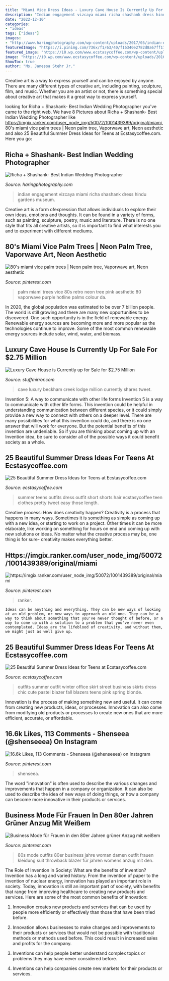 ```yaml
---
title: "Miami Vice Dress Ideas - Luxury Cave House Is Currently Up For Sale For $2.75 Million"
description: "Indian engagement vizcaya miami richa shashank dress hindu gardens museum"
date: "2022-12-10"
categories:
- "ideas"
tags: ["ideas"]
images:
- "http://www.haringphotography.com/wp-content/uploads/2017/05/indian-engagement-photos-vizcaya-miami.jpg"
featuredImage: "https://i.pinimg.com/736x/f1/63/40/f16340e2782d8a67ff1736aab2520e23--miami-vice-palm-trees.jpg"
featured_image: "https://i0.wp.com/www.ecstasycoffee.com/wp-content/uploads/2016/04/summer-outfit-ideas-2.jpg?resize=750%2C1124"
image: "https://i0.wp.com/www.ecstasycoffee.com/wp-content/uploads/2016/04/summer-outfit-ideas-2.jpg?resize=750%2C1124"
ShowToc: true
author: "Ms. Janessa Stehr Jr."
---
```



Creative art is a way to express yourself and can be enjoyed by anyone. There are many different types of creative art, including painting, sculpture, film, and music. Whether you are an artist or not, there is something special about creative art that makes it a great way to express yourself.

	

		
looking for Richa + Shashank- Best Indian Wedding Photographer you've came to the right web. We have 8 Pictures about Richa + Shashank- Best Indian Wedding Photographer like https://imgix.ranker.com/user_node_img/50072/1001439389/original/miami, 80&#039;s miami vice palm trees | Neon palm tree, Vaporwave art, Neon aesthetic and also 25 Beautiful Summer Dress Ideas for Teens at Ecstasycoffee.com. Here you go:
		
    
## Richa + Shashank- Best Indian Wedding Photographer

<img loading=lazy src="http://www.haringphotography.com/wp-content/uploads/2017/05/indian-engagement-photos-vizcaya-miami.jpg" onerror="this.onerror=null;this.src='https://tse4.mm.bing.net/th?id=OIP.PXr22w6hSw-9O2gDdEBD_QHaE8&amp;pid=15.1';" alt="Richa + Shashank- Best Indian Wedding Photographer">

_Source: haringphotography.com_

>indian engagement vizcaya miami richa shashank dress hindu gardens museum. 

	

Creative art is a form ofexpression that allows individuals to explore their own ideas, emotions and thoughts. It can be found in a variety of forms, such as painting, sculpture, poetry, music and literature. There is no one style that fits all creative artists, so it is important to find what interests you and to experiment with different mediums.

    
## 80&#039;s Miami Vice Palm Trees | Neon Palm Tree, Vaporwave Art, Neon Aesthetic

<img loading=lazy src="https://i.pinimg.com/736x/f1/63/40/f16340e2782d8a67ff1736aab2520e23--miami-vice-palm-trees.jpg" onerror="this.onerror=null;this.src='https://tse3.mm.bing.net/th?id=OIP.eHcGlQdME0mmYTVu2vtDGwAAAA&amp;pid=15.1';" alt="80&#039;s miami vice palm trees | Neon palm tree, Vaporwave art, Neon aesthetic">

_Source: pinterest.com_

>palm miami trees vice 80s retro neon tree pink aesthetic 80 vaporwave purple hotline palms colour da. 

	

In 2020, the global population was estimated to be over 7 billion people. The world is still growing and there are many new opportunities to be discovered. One such opportunity is in the field of renewable energy. Renewable energy sources are becoming more and more popular as the technologies continue to improve. Some of the most common renewable energy sources include solar, wind, water, and biomass.

    
## Luxury Cave House Is Currently Up For Sale For $2.75 Million

<img loading=lazy src="https://www.stuffmirror.com/wp-content/uploads/2018/09/Cave-House-Beckham-Creek-Cave-Lodge-23.jpg" onerror="this.onerror=null;this.src='https://tse4.mm.bing.net/th?id=OIP.9_X8VXtbnQOtyZYwtDeljgHaE8&amp;pid=15.1';" alt="Luxury Cave House is Currently up for Sale for $2.75 Million">

_Source: stuffmirror.com_

>cave luxury beckham creek lodge million currently shares tweet. 

	

Invention 5: A way to communicate with other life forms
Invention 5 is a way to communicate with other life forms. This invention could be helpful in understanding communication between different species, or it could simply provide a new way to connect with others on a deeper level. There are many possibilities for what this invention could do, and there is no one answer that will work for everyone. But the potential benefits of this invention are undeniable. So if you are thinking about coming up with an Invention idea, be sure to consider all of the possible ways it could benefit society as a whole.

    
## 25 Beautiful Summer Dress Ideas For Teens At Ecstasycoffee.com

<img loading=lazy src="https://i0.wp.com/www.ecstasycoffee.com/wp-content/uploads/2016/04/summer-outfit-ideas-2.jpg?resize=750%2C1124" onerror="this.onerror=null;this.src='https://tse2.mm.bing.net/th?id=OIP.RVmgq3QyDFpz2apcqkfz-wHaLG&amp;pid=15.1';" alt="25 Beautiful Summer Dress Ideas for Teens at Ecstasycoffee.com">

_Source: ecstasycoffee.com_

>summer teens outfits dress outfit short shorts hair ecstasycoffee teen clothes pretty tweet easy those length. 

	

Creative process: How does creativity happen?
Creativity is a process that happens in many ways. Sometimes it is something as simple as coming up with a new idea, or starting to work on a project. Other times it can be more elaborate, like working on something for hours on end and coming up with new solutions or ideas. No matter what the creative process may be, one thing is for sure- creativity makes everything better.

    
## Https://imgix.ranker.com/user_node_img/50072/1001439389/original/miami

<img loading=lazy src="https://i.pinimg.com/originals/8d/1f/4d/8d1f4dde08391070adef4ed5943422ed.jpg" onerror="this.onerror=null;this.src='https://tse2.mm.bing.net/th?id=OIP.YhfKIiECwewdfs52my2oCgHaK1&amp;pid=15.1';" alt="https://imgix.ranker.com/user_node_img/50072/1001439389/original/miami">

_Source: pinterest.com_

>ranker. 

	


    Ideas can be anything and everything. They can be new ways of looking at an old problem, or new ways to approach an old one. They can be a way to think about something that you've never thought of before, or a way to come up with a solution to a problem that you've never even contemplated. Ideas are the lifeblood of creativity, and without them, we might just as well give up.

    
## 25 Beautiful Summer Dress Ideas For Teens At Ecstasycoffee.com

<img loading=lazy src="https://i0.wp.com/www.ecstasycoffee.com/wp-content/uploads/2016/04/outfit-with-ankle-boots.jpg?resize=750%2C1125" onerror="this.onerror=null;this.src='https://tse2.mm.bing.net/th?id=OIP.IrsL05NQ1GxdQvoP0weJKwHaLH&amp;pid=15.1';" alt="25 Beautiful Summer Dress Ideas for Teens at Ecstasycoffee.com">

_Source: ecstasycoffee.com_

>outfits summer outfit winter office skirt street business skirts dress chic cute pastel blazer fall blazers teens pink spring blonde. 

	

Innovation is the process of making something new and useful. It can come from creating new products, ideas, or processes. Innovation can also come from modifying old products or processes to create new ones that are more efficient, accurate, or affordable.

    
## 16.6k Likes, 113 Comments - Shenseea (@shenseeea) On Instagram

<img loading=lazy src="https://i.pinimg.com/736x/8f/dc/12/8fdc123a42021e653370c75aeb90c0d2.jpg" onerror="this.onerror=null;this.src='https://tse1.mm.bing.net/th?id=OIP.GS5TtrUiBfcfPs7eVY5zgwHaJQ&amp;pid=15.1';" alt="16.6k Likes, 113 Comments - Shenseea (@shenseeea) on Instagram">

_Source: pinterest.com_

>shenseea. 

	

The word "innovation" is often used to describe the various changes and improvements that happen in a company or organization. It can also be used to describe the idea of new ways of doing things, or how a company can become more innovative in their products or services.

    
## Business Mode Für Frauen In Den 80er Jahren Grüner Anzug Mit Weißem

<img loading=lazy src="https://i.pinimg.com/736x/29/ef/c7/29efc7d2f12cb1433db86d61aa9c0d48.jpg" onerror="this.onerror=null;this.src='https://tse1.mm.bing.net/th?id=OIP.g9lFhZUkR7KTleF6xs0TFAHaJ-&amp;pid=15.1';" alt="Business Mode für Frauen in den 80er Jahren grüner Anzug mit weißem">

_Source: pinterest.com_

>80s mode outfits 80er business jahre woman damen outfit frauen kleidung suit throwback blazer für jahren womens anzug mit den. 

	

The Role of Invention in Society: What are the benefits of invention?
Invention has a long and varied history. From the invention of paper to the invention of nuclear energy, innovation has played an important role in society. Today, innovation is still an important part of society, with benefits that range from improving healthcare to creating new products and services. Here are some of the most common benefits of innovation:
1. Innovation creates new products and services that can be used by people more efficiently or effectively than those that have been tried before.

2. Innovation allows businesses to make changes and improvements to their products or services that would not be possible with traditional methods or methods used before. This could result in increased sales and profits for the company.

3. Inventions can help people better understand complex topics or problems they may have never considered before.

4. Inventions can help companies create new markets for their products or services.

